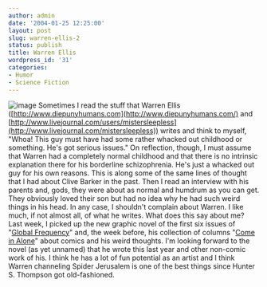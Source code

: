 ```yaml
---
author: admin
date: '2004-01-25 12:25:00'
layout: post
slug: warren-ellis-2
status: publish
title: Warren Ellis
wordpress_id: '31'
categories:
- Humor
- Science Fiction
---
```


![image](http://www.arcanology.com/images/nn020510.jpg) Sometimes I read
the stuff that Warren Ellis
([http://www.diepunyhumans.com](http://www.diepunyhumans.com/) and
[http://www.livejournal.com/users/mistersleepless](http://www.livejournal.com/mistersleepless))
writes and think to myself, "Whoa! This guy must have had some rather
whacked out childhood or something. He's got serious issues." On
reflection, though, I must assume that Warren had a completely normal
childhood and that there is no intrinsic explanation there for his
borderline schizophrenia. He's just a whacked out guy for his own
reasons. This is along some of the same lines of thought that I had
about Clive Barker in the past. Then I read an interview with his
parents and, gods, they were about as normal and humdrum as you can get.
They obviously loved their son but had no idea why he had such weird
things in his head. In any case, I shouldn't complain about Warren. I
like much, if not almost all, of what he writes. What does this say
about me? Last week, I picked up the new graphic novel of the first six
issues of "[Global Frequency](http://www.globalfrequency.org/)" and, the
week before, his collection of columns "[Come in
Alone](http://www.amazon.com/exec/obidos/tg/detail/-/0970936001/)" about
comics and his weird thoughts. I'm looking forward to the novel (as yet
unnamed) that he wrote this last year and other non-comic work of his. I
think he has a lot of fun potential as an artist and I think Warren
channeling Spider Jerusalem is one of the best things since Hunter S.
Thompson got old-fashioned.

